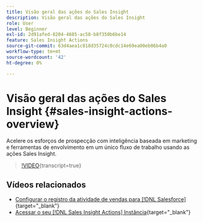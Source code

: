 ```yaml
---
title: Visão geral das ações do Sales Insight
description: Visão geral das ações do Sales Insight
role: User
level: Beginner
exl-id: 2d91afed-8204-4685-ac58-b8f350b6be14
feature: Sales Insight Actions
source-git-commit: 63d4aea1c818d35724c0cdc14e69ea00eb06b4a0
workflow-type: tm+mt
source-wordcount: '42'
ht-degree: 0%

---
```


# Visão geral das ações do Sales Insight {#sales-insight-actions-overview}

Acelere os esforços de prospecção com inteligência baseada em marketing e ferramentas de envolvimento em um único fluxo de trabalho usando as ações Sales Insight.

>[!VIDEO](https://video.tv.adobe.com/v/340917/?quality=12&learn=on){transcript=true}

## Vídeos relacionados

* [Configurar o registro da atividade de vendas para [!DNL Salesforce]](/help/sales-insight-actions/configure-sales-activity-logging-to-salesforce.md){target="_blank"}
* [Acessar o seu [!DNL Sales Insight Actions] Instância](/help/sales-insight-actions/accessing-your-sales-insight-actions-instance.md){target="_blank"}
